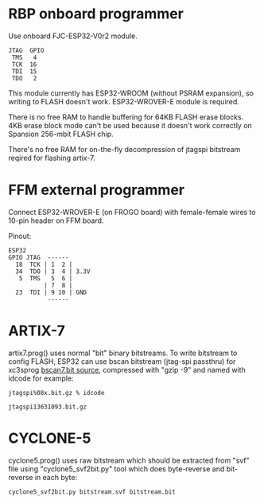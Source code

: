 # RBP onboard programmer

Use onboard FJC-ESP32-V0r2 module.

    JTAG  GPIO
     TMS   4
     TCK  16
     TDI  15
     TDO   2

This module currently has ESP32-WROOM (without PSRAM expansion),
so writing to FLASH doesn't work. ESP32-WROVER-E module is required.

There is no free RAM to handle buffering for 64KB FLASH
erase blocks. 4KB erase block mode can't be used because it doesn't
work correctly on Spansion 256-mbit FLASH chip.

There's no free RAM for on-the-fly decompression of jtagspi
bitstream reqired for flashing artix-7.

# FFM external programmer

Connect ESP32-WROVER-E (on FROGO board) with female-female wires
to 10-pin header on FFM board.

Pinout:

    ESP32
    GPIO JTAG  ------
      18  TCK | 1  2 |
      34  TDO | 3  4 | 3.3V
       5  TMS   5  6 | 
              | 7  8 |
      23  TDI | 9 10 | GND
               ------

# ARTIX-7

artix7.prog() uses normal "bit" binary bitstreams.
To write bitstream to config FLASH, ESP32 can use bscan
bitstream (jtag-spi passthru) for xc3sprog
[bscan7.bit
source](https://github.com/f32c/f32c/tree/master/rtl/proj/xilinx/ffm-a7100/ffm_a7100_jtag_spi_bridge),
compressed with "gzip -9" and named with idcode for example:

    jtagspi%08x.bit.gz % idcode
    
    jtagspi13631093.bit.gz

# CYCLONE-5

cyclone5.prog() uses raw bitstream which should be extracted
from "svf" file using "cyclone5_svf2bit.py" tool which does
byte-reverse and bit-reverse in each byte:

    cyclone5_svf2bit.py bitstream.svf bitstream.bit
